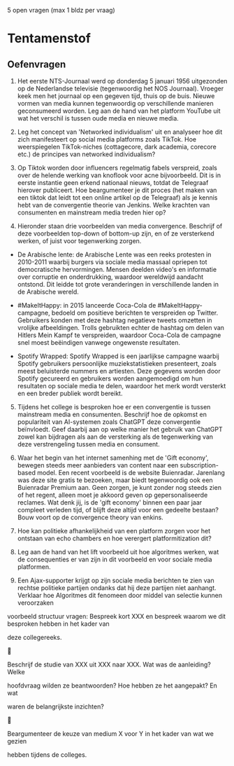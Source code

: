5 open vragen (max 1 bldz per vraag)

# Tentamenstof

## Oefenvragen

1. Het eerste NTS-Journaal werd op donderdag 5 januari 1956 uitgezonden op de 
Nederlandse televisie (tegenwoordig het NOS Journaal). Vroeger keek men het 
journaal op een gegeven tijd, thuis op de buis. Nieuwe vormen van media kunnen
tegenwoordig op verschillende manieren geconsumeerd worden. Leg aan de hand van het platform YouTube uit wat het verschil is tussen oude media en nieuwe media.

2. Leg het concept van 'Networked individualism' uit en analyseer hoe dit zich manifesteert op social media platforms zoals TikTok. Hoe weerspiegelen TikTok-niches (cottagecore, dark academia, corecore etc.) de principes van networked individualism?

3. Op Tiktok worden door influencers regelmatig fabels verspreid, zoals over de helende 
werking van knoflook voor acne bijvoorbeeld. Dit is in eerste instantie geen erkend nationaal nieuws, totdat de Telegraaf hierover publiceert. Hoe beargumenteer je dit proces (het maken van een tiktok dat leidt tot een online artikel op de Telegraaf) als je kennis hebt van de convergentie theorie van Jenkins. Welke krachten van consumenten en mainstream media treden hier op?

4. Hieronder staan drie voorbeelden van media convergence. Beschrijf of deze voorbeelden top-down of bottom-up zijn, en of ze versterkend werken, of juist voor 
tegenwerking zorgen. 
- De Arabische lente: de Arabische Lente was een reeks protesten in 2010-2011 waarbij burgers via sociale media massaal opriepen tot democratische hervormingen. Mensen deelden video's en informatie over corruptie en onderdrukking, waardoor wereldwijd aandacht ontstond. Dit leidde tot grote veranderingen in verschillende landen in de Arabische wereld.

- #MakeItHappy: in 2015 lanceerde Coca-Cola de #MakeItHappy-campagne, bedoeld 
om positieve berichten te verspreiden op Twitter. Gebruikers konden met deze hashtag negatieve tweets omzetten in vrolijke afbeeldingen. Trolls gebruikten echter de hashtag om delen van Hitlers Mein Kampf te verspreiden, waardoor Coca-Cola de campagne snel moest beëindigen vanwege ongewenste resultaten.

- Spotify Wrapped: Spotify Wrapped is een jaarlijkse campagne waarbij Spotify gebruikers persoonlijke muziekstatistieken presenteert, zoals meest beluisterde nummers en artiesten. Deze gegevens worden door Spotify gecureerd en gebruikers worden aangemoedigd om hun resultaten op sociale media te delen, waardoor het merk wordt versterkt en een breder publiek wordt bereikt.

5. Tijdens het college is besproken hoe er een convergentie is tussen mainstream media en consumenten. Beschrijf hoe de opkomst en populariteit van AI-systemen zoals ChatGPT deze convergentie beïnvloedt. Geef daarbij aan op welke manier het gebruik van ChatGPT zowel kan bijdragen als aan de versterking als de tegenwerking van deze verstrengeling tussen media en consument.

6. Waar het begin van het internet samenhing met de 'Gift economy', bewegen steeds meer aanbieders van content naar een subscription-based model. Een recent voorbeeld is de website Buienradar. Jarenlang was deze site gratis te bezoeken, maar biedt tegenwoordig ook een Buienradar Premium aan. Geen zorgen, je kunt zonder nog steeds zien of het regent, alleen moet je akkoord geven op gepersonaliseerde reclames. Wat denk jij, is de 'gift economy' binnen een paar jaar compleet verleden tijd, of blijft deze altijd voor een gedeelte bestaan? Bouw voort op de convergence theory van enkins.

7. Hoe kan politieke afhankelijkheid van een platform zorgen voor het ontstaan van echo chambers en hoe verergert platformitization dit?

8. Leg aan de hand van het lift voorbeeld uit hoe algoritmes werken, wat de consequenties er van zijn in dit voorbeeld en voor sociale media platformen.

9. Een Ajax-supporter krijgt op zijn sociale media berichten te zien van rechtse politieke partijen ondanks dat hij deze partijen niet aanhangt. Verklaar hoe Algoritmes dit fenomeen door middel van selectie kunnen veroorzaken


voorbeeld structuur vragen: Bespreek kort XXX en bespreek waarom we dit besproken hebben in het kader van

deze collegereeks.



Beschrijf de studie van XXX uit XXX naar XXX. Wat was de aanleiding? Welke

hoofdvraag wilden ze beantwoorden? Hoe hebben ze het aangepakt? En wat

waren de belangrijkste inzichten?



Beargumenteer de keuze van medium X voor Y in het kader van wat we gezien

hebben tijdens de colleges.